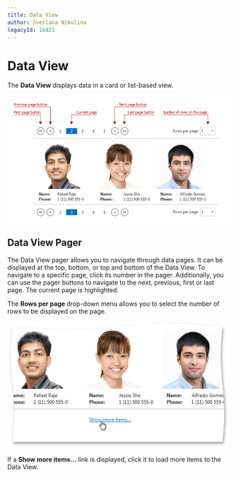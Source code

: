 ```yaml
---
title: Data View
author: Svetlana Nikulina
legacyId: 16822
---
```

# Data View
The **Data View** displays data in a card or list-based view.

![EUD_DataViewPager](../images/img22668.png)

## Data View Pager
The Data View pager allows you to navigate through data pages. It can be displayed at the top, bottom, or top and bottom of the Data View. To navigate to a specific page, click its number in the pager. Additionally, you can use the pager buttons to navigate to the next, previous, first or last page. The current page is highlighted.

The **Rows per page** drop-down menu allows you to select the number of rows to be displayed on the page.

![EUD_DataViewEndless](../images/img22669.png)

If a **Show more items...** link is displayed, click it to load more items to the Data View.